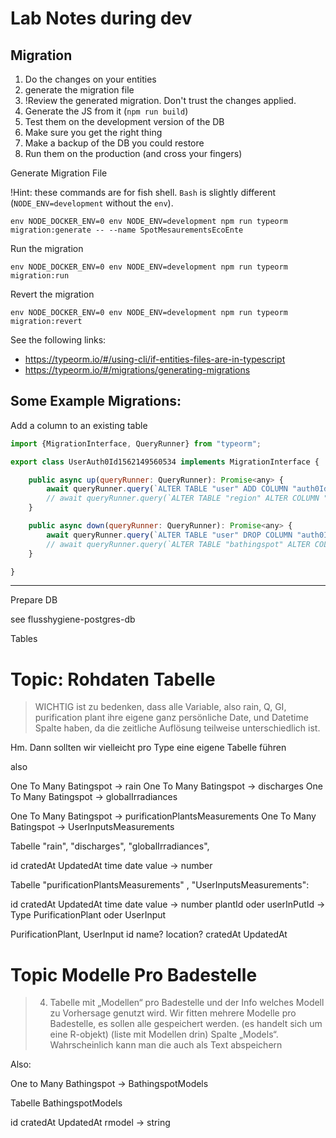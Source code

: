 # Lab Notes during dev

## Migration

1. Do the changes on your entities
2. generate the migration file
3. !Review the generated migration. Don't trust the changes applied.
4. Generate the JS from it (`npm run build`)
5. Test them on the development version of the DB
6. Make sure you get the right thing
7. Make a backup of the DB you could restore
8. Run them on the production (and cross your fingers)

Generate Migration File

!Hint: these commands are for fish shell. `Bash` is slightly different (`NODE_ENV=development` without the `env`).

```fish
env NODE_DOCKER_ENV=0 env NODE_ENV=development npm run typeorm migration:generate -- --name SpotMesaurementsEcoEnte
```

Run the migration

```fish
env NODE_DOCKER_ENV=0 env NODE_ENV=development npm run typeorm migration:run
```

Revert the migration

```fish
env NODE_DOCKER_ENV=0 env NODE_ENV=development npm run typeorm migration:revert
```


See the following links:

- https://typeorm.io/#/using-cli/if-entities-files-are-in-typescript
- https://typeorm.io/#/migrations/generating-migrations

## Some Example Migrations:

Add a column to an existing table

```js
import {MigrationInterface, QueryRunner} from "typeorm";

export class UserAuth0Id1562149560534 implements MigrationInterface {

    public async up(queryRunner: QueryRunner): Promise<any> {
        await queryRunner.query(`ALTER TABLE "user" ADD COLUMN "auth0Id" varchar(255)`);
        // await queryRunner.query(`ALTER TABLE "region" ALTER COLUMN "area" TYPE geometry(Polygon,4326)`);
    }

    public async down(queryRunner: QueryRunner): Promise<any> {
        await queryRunner.query(`ALTER TABLE "user" DROP COLUMN "auth0Id"`);
        // await queryRunner.query(`ALTER TABLE "bathingspot" ALTER COLUMN "area" TYPE geometry(POINT,4326)`);
    }

}

```

----

Prepare DB

see flusshygiene-postgres-db

Tables

Topic: Rohdaten Tabelle
=======================

> WICHTIG ist zu bedenken, dass alle Variable, also rain, Q, GI, purification plant ihre eigene ganz persönliche Date, und Datetime Spalte haben, da die zeitliche Auflösung teilweise unterschiedlich ist.

Hm. Dann sollten wir vielleicht pro Type eine eigene Tabelle führen

also

One To Many Batingspot -> rain
One To Many Batingspot -> discharges
One To Many Batingspot -> globalIrradiances

One To Many Batingspot -> purificationPlantsMeasurements
One To Many Batingspot -> UserInputsMeasurements


Tabelle "rain", "discharges", "globalIrradiances",

id
cratedAt
UpdatedAt
time
date
value -> number

Tabelle "purificationPlantsMeasurements" , "UserInputsMeasurements":

id
cratedAt
UpdatedAt
time
date
value -> number
plantId oder userInPutId -> Type PurificationPlant oder UserInput

PurificationPlant, UserInput
id
name?
location?
cratedAt
UpdatedAt


Topic Modelle Pro Badestelle
============================

> 4. Tabelle mit „Modellen“ pro Badestelle und der Info welches Modell zu Vorhersage genutzt wird. Wir fitten mehrere Modelle pro Badestelle, es sollen alle gespeichert werden. (es handelt sich um eine R-objekt) (liste mit Modellen drin) Spalte „Models“. Wahrscheinlich kann man die auch als Text abspeichern


Also:


One to Many Bathingspot -> BathingspotModels

Tabelle BathingspotModels

id
cratedAt
UpdatedAt
rmodel -> string




